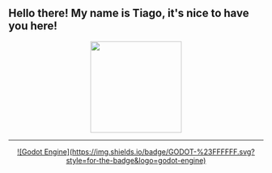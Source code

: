 ## Hello there! My name is Tiago, it's nice to have you here!

<div align="center">
  <a href="https://github.com/graodopao">
  <img height="180em" src="https://github-readme-stats.vercel.app/api/top-langs/?username=graodopao&layout=compact&hide=Yacc,HTML&langs_count=8&theme=tokyonight"/>
</div>

---

<div align="center">
  ![Godot Engine](https://img.shields.io/badge/GODOT-%23FFFFFF.svg?style=for-the-badge&logo=godot-engine)
</div>
